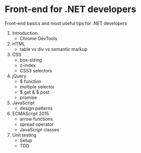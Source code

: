 # Front-end for .NET developers
Front-end basics and most useful tips for .NET developers

1. Introduction
   * Chrome DevTools
2. HTML
   * table vs div vs semantic markup
3. CSS
   * box-sizing
   * z-index
   * CSS3 selectors
4. jQuery
   * $ function
   * multiple selector
   * $.get & $.post
   * promise
5. JavaScript
   * design patterns
6. ECMAScript 2015
   * arrow functions
   * spread operator
   * JavaScript classes
7. Unit testing
   * Setup
   * TDD
